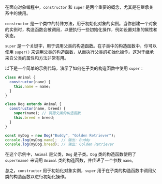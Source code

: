 在面向对象编程中，`constructor` 和 `super` 是两个重要的概念，尤其是在继承关系中的使用。

`constructor` 是一个类中的特殊方法，用于初始化对象的实例。当你创建一个对象的实例时，构造函数会被调用，以便执行一些初始化操作，例如设置对象的属性和状态。

`super` 是一个关键字，用于调用父类的构造函数。在子类中的构造函数中，你可以使用 `super()` 来调用父类的构造函数，从而执行父类的初始化操作。这对于继承来自父类的属性和方法非常有用。

以下是一个简单的示例代码，演示了如何在子类的构造函数中使用 `super`：

```javascript
class Animal {
  constructor(name) {
    this.name = name;
  }
}

class Dog extends Animal {
  constructor(name, breed) {
    super(name); // 调用父类的构造函数
    this.breed = breed;
  }
}

const myDog = new Dog("Buddy", "Golden Retriever");
console.log(myDog.name);  // 输出: Buddy
console.log(myDog.breed); // 输出: Golden Retriever
```

在这个示例中，`Animal` 是父类，`Dog` 是子类。`Dog` 类的构造函数使用了 `super(name)` 来调用 `Animal` 类的构造函数，并传递了一个参数 `name`。

总之，`constructor` 用于初始化对象实例，`super` 用于在子类的构造函数中调用父类的构造函数以进行初始化操作。